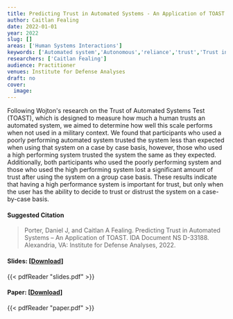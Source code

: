 ```yaml
---
title: Predicting Trust in Automated Systems - An Application of TOAST
author: Caitlan Fealing
date: 2022-01-01
year: 2022
slug: []
areas: ['Human Systems Interactions']
keywords: ['Automated system','Autonomous','reliance','trust','Trust in Automated Systems Test (TOAST)']
researchers: ['Caitlan Fealing']
audience: Practitioner
venues: Institute for Defense Analyses
draft: no
cover:
  image: 
---
```




Following Wojton's research on the Trust of Automated Systems Test (TOAST), which is designed to measure how much a human trusts an automated system, we aimed to determine how well this scale performs when not used in a military context. We found that participants who used a poorly performing automated system trusted the system less than expected when using that system on a case by case basis, however, those who used a high performing system trusted the system the same as they expected. Additionally, both participants who used the poorly performing system and those who used the high performing system lost a significant amount of trust after using the system on a group case basis. These results indicate that having a high performance system is important for trust, but only when the user has the ability to decide to trust or distrust the system on a case-by-case basis.

#### Suggested Citation
> Porter, Daniel J, and Caitlan A Fealing. Predicting Trust in Automated Systems – An Application of TOAST. IDA Document NS D-33188. Alexandria, VA: Institute for Defense Analyses, 2022.

#### Slides: [[Download](slides.pdf)]
{{< pdfReader "slides.pdf" >}}

#### Paper: [[Download](paper.pdf)]
{{< pdfReader "paper.pdf" >}}


